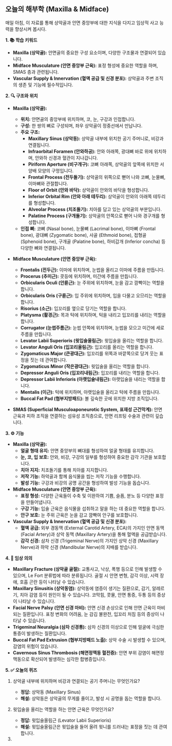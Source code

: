 ## 오늘의 해부학 (Maxilla & Midface)

매일 아침, 이 자료를 통해 상악골과 안면 중앙부에 대한 지식을 다지고 임상적 사고 능력을 향상시켜 봅시다.

**1. 📚 학습 키워드**

*   **Maxilla (상악골):** 안면골의 중요한 구성 요소이며, 다양한 구조물과 연결되어 있습니다.
*   **Midface Musculature (안면 중앙부 근육):** 표정 형성에 중요한 역할을 하며, SMAS 층과 관련됩니다.
*   **Vascular Supply & Innervation (혈액 공급 및 신경 분포):** 상악골과 주변 조직의 생존 및 기능에 필수적입니다.

**2. 🔍 구조와 위치**

*   **Maxilla (상악골):**
    *   **위치:** 안면골의 중앙부에 위치하며, 코, 눈, 구강과 인접합니다.
    *   **구성:** 한 쌍의 뼈로 구성되며, 좌우 상악골이 정중선에서 만납니다.
    *   **주요 구조:**
        *   **Maxillary Sinus (상악동):** 상악골 내부에 위치한 공기 주머니로, 비강과 연결됩니다.
        *   **Infraorbital Foramen (안와하공):** 안와 아래쪽, 광대뼈 바로 위에 위치하며, 안와하 신경과 혈관이 지나갑니다.
        *   **Piriform Aperture (비구개구):** 코뼈 아래쪽, 상악골의 앞쪽에 위치한 서양배 모양의 구멍입니다.
        *   **Frontal Process (전두돌기):** 상악골의 위쪽으로 뻗어 나와 코뼈, 눈물뼈, 이마뼈와 관절합니다.
        *   **Floor of Orbit (안와 바닥):** 상악골이 안와의 바닥을 형성합니다.
        *   **Inferior Orbital Rim (안와 아래 테두리):** 상악골이 안와의 아래쪽 테두리를 형성합니다.
        *   **Alveolar Process (치조돌기):** 치아를 담고 있는 상악골의 부분입니다.
        *   **Palatine Process (구개돌기):** 상악골의 안쪽으로 뻗어 나와 경구개를 형성합니다.
    *   **인접 뼈:** 코뼈 (Nasal bone), 눈물뼈 (Lacrimal bone), 이마뼈 (Frontal bone), 광대뼈 (Zygomatic bone), 사골 (Ethmoid bone), 접형골 (Sphenoid bone), 구개골 (Palatine bone), 하비갑개 (Inferior concha) 등 다양한 뼈와 연결됩니다.

*   **Midface Musculature (안면 중앙부 근육):**
    *   **Frontalis (전두근):** 이마에 위치하며, 눈썹을 올리고 이마에 주름을 만듭니다.
    *   **Procerus (추미근):** 콧등에 위치하며, 미간에 주름을 만듭니다.
    *   **Orbicularis Oculi (안륜근):** 눈 주위에 위치하며, 눈을 감고 깜빡이는 역할을 합니다.
    *   **Orbicularis Oris (구륜근):** 입 주위에 위치하며, 입을 다물고 오므리는 역할을 합니다.
    *   **Risorius (소근):** 입꼬리를 옆으로 당기는 역할을 합니다.
    *   **Platysma (활경근):** 목과 턱에 위치하며, 턱을 내리고 입꼬리를 내리는 역할을 합니다.
    *   **Corrugator (눈썹주름근):** 눈썹 안쪽에 위치하며, 눈썹을 모으고 미간에 세로 주름을 만듭니다.
    *   **Levator Labii Superioris (윗입술올림근):** 윗입술을 올리는 역할을 합니다.
    *   **Levator Anguli Oris (입꼬리올림근):** 입꼬리를 올리는 역할을 합니다.
    *   **Zygomaticus Major (큰광대근):** 입꼬리를 위쪽과 바깥쪽으로 당겨 웃는 표정을 짓는 데 관여합니다.
    *   **Zygomaticus Minor (작은광대근):** 윗입술을 올리는 역할을 합니다.
    *   **Depressor Anguli Oris (입꼬리내림근):** 입꼬리를 내리는 역할을 합니다.
    *   **Depressor Labii Inferioris (아랫입술내림근):** 아랫입술을 내리는 역할을 합니다.
    *   **Mentalis (이근):** 턱에 위치하며, 아랫입술을 올리고 턱에 주름을 만듭니다.
    *   **Buccal Fat Pad (협부지방패드):** 볼 깊숙한 곳에 위치한 지방 조직입니다.

*   **SMAS (Superficial Musculoaponeurotic System, 표재성 근건막계):** 안면 근육과 피하 조직을 연결하는 섬유성 조직층으로, 안면 리프팅 수술과 관련이 깊습니다.

**3. ⚙️ 기능**

*   **Maxilla (상악골):**
    *   **얼굴 형태 유지:** 안면 중앙부의 뼈대를 형성하여 얼굴 형태를 유지합니다.
    *   **눈, 코, 입 보호:** 안와, 비강, 구강의 일부를 형성하여 중요한 감각 기관을 보호합니다.
    *   **치아 지지:** 치조돌기를 통해 치아를 지지합니다.
    *   **저작 기능:** 하악골과 함께 음식물을 씹는 저작 기능을 수행합니다.
    *   **발성 기능:** 구강과 비강의 공명 공간을 형성하여 발성 기능을 돕습니다.
*   **Midface Musculature (안면 중앙부 근육):**
    *   **표정 형성:** 다양한 근육들이 수축 및 이완하여 기쁨, 슬픔, 분노 등 다양한 표정을 만들어냅니다.
    *   **구강 기능:** 입술 근육은 음식물을 섭취하고 말을 하는 데 중요한 역할을 합니다.
    *   **안구 보호:** 눈 주위 근육은 눈을 감고 깜빡여 안구를 보호합니다.
*   **Vascular Supply & Innervation (혈액 공급 및 신경 분포):**
    *   **혈액 공급:** 외부 경동맥 (External Carotid Artery, ECA)의 가지인 안면 동맥 (Facial Artery)과 상악 동맥 (Maxillary Artery)을 통해 혈액을 공급받습니다.
    *   **감각 신경:** 삼차 신경 (Trigeminal Nerve)의 가지인 상악 신경 (Maxillary Nerve)과 하악 신경 (Mandibular Nerve)의 지배를 받습니다.

**4. 🏥 임상 의의**

*   **Maxillary Fracture (상악골 골절):** 교통사고, 낙상, 폭행 등으로 인해 발생할 수 있으며, Le Fort 분류법에 따라 분류됩니다. 골절 시 안면 변형, 감각 이상, 시력 장애, 호흡 곤란 등이 나타날 수 있습니다.
*   **Maxillary Sinusitis (상악동염):** 상악동에 염증이 생기는 질환으로, 감기, 알레르기, 치아 감염 등이 원인이 될 수 있습니다. 코막힘, 콧물, 안면 통증, 두통 등의 증상이 나타날 수 있습니다.
*   **Facial Nerve Palsy (안면 신경 마비):** 안면 신경 손상으로 인해 안면 근육이 마비되는 질환입니다. 표정 변화의 어려움, 눈 감김 불완전, 입꼬리 처짐 등의 증상이 나타날 수 있습니다.
*   **Trigeminal Neuralgia (삼차 신경통):** 삼차 신경의 이상으로 인해 얼굴에 극심한 통증이 발생하는 질환입니다.
*   **Buccal Fat Pad Extrusion (협부지방패드 노출):** 상악 수술 시 발생할 수 있으며, 감염의 위험이 있습니다.
*   **Cavernous Sinus Thrombosis (해면정맥동 혈전증):** 안면 부위 감염이 해면정맥동으로 확산되어 발생하는 심각한 합병증입니다.

**5. ✅ 오늘의 퀴즈**

1.  상악골 내부에 위치하며 비강과 연결되는 공기 주머니는 무엇인가요?
    *   **정답:** 상악동 (Maxillary Sinus)
    *   **해설:** 상악동은 상악골의 무게를 줄이고, 발성 시 공명을 돕는 역할을 합니다.

2.  윗입술을 올리는 역할을 하는 안면 근육은 무엇인가요?
    *   **정답:** 윗입술올림근 (Levator Labii Superioris)
    *   **해설:** 윗입술올림근은 윗입술을 들어 올려 윗니를 드러내는 표정을 짓는 데 관여합니다.

3.